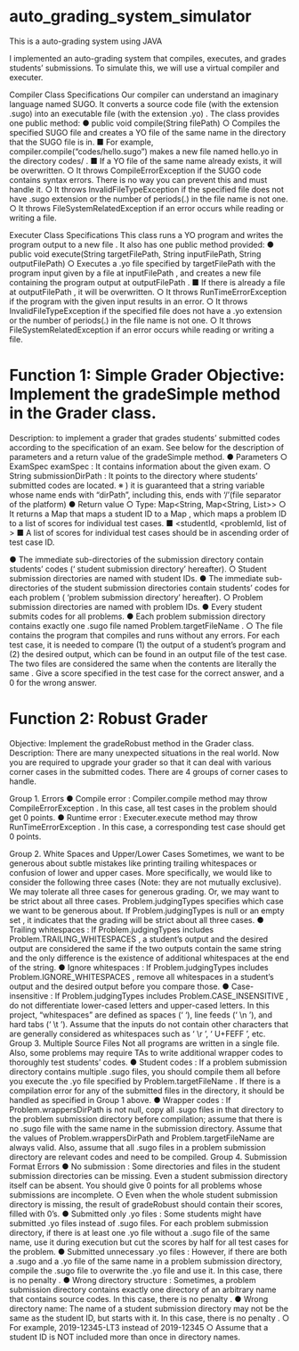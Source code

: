# auto_grading_system_simulator

This is a auto-grading system using JAVA

I implemented an auto-grading system that compiles, executes, and grades students’ submissions.
To simulate this, we will use a virtual compiler and executer.

Compiler Class Specifications
Our compiler can understand an imaginary language named SUGO. It converts a source code file (with the extension .sugo) into an executable file (with the extension .yo) .
The class provides one public method:
● public void compile(String filePath)
○ Compiles the specified SUGO file and creates a YO file of the same name in the directory that the SUGO file is in.
■ For example, compiler.compile(“codes/hello.sugo”) makes a new file named hello.yo in the directory codes/ .
■ If a YO file of the same name already exists, it will be overwritten.
○ It throws CompileErrorException if the SUGO code contains syntax errors. There is no way you can prevent this and must handle it.
○ It throws InvalidFileTypeException if the specified file does not have .sugo extension or the number of periods(.) in the file name is not one.
○ It throws FileSystemRelatedException if an error occurs while reading or writing a file.

Executer Class Specifications
This class runs a YO program and writes the program output to a new file . It also has one public method provided:
● public void execute(String targetFilePath, String inputFilePath, String outputFilePath)
○ Executes a .yo file specified by targetFilePath with the program input given by a file at inputFilePath , and creates a new file containing the program output at outputFilePath .
■ If there is already a file at outputFilePath , it will be overwritten.
○ It throws RunTimeErrorException if the program with the given input results in an error.
○ It throws InvalidFileTypeException if the specified file does not have a .yo extension or the number of periods(.) in the file name is not one.
○ It throws FileSystemRelatedException if an error occurs while reading or writing a file.

# Function 1: Simple Grader Objective: Implement the gradeSimple method in the Grader class.
Description: to implement a grader that grades students’ submitted codes according to the specification of an exam.
See below for the description of parameters and a return value of the gradeSimple method.
● Parameters
○ ExamSpec examSpec : It contains information about the given exam.
○ String submissionDirPath : It points to the directory where students’ submitted codes are located.
※ ) it is guaranteed that a string variable whose name ends with “dirPath”, including this, ends with ‘/’(file separator of the platform)
● Return value
○ Type: Map<String, Map<String, List>>
○ It returns a Map that maps a student ID to a Map , which maps a problem ID to a list of scores for individual test cases.
■ <studentId, <problemId, list of >
■ A list of scores for individual test cases should be in ascending order of test case ID.

● The immediate sub-directories of the submission directory contain students’ codes (‘ student submission directory’ hereafter).
○ Student submission directories are named with student IDs.
● The immediate sub-directories of the student submission directories contain students’ codes for each problem ( ‘problem submission directory’ hereafter).
○ Problem submission directories are named with problem IDs.
● Every student submits codes for all problems.
● Each problem submission directory contains exactly one .sugo file named Problem.targetFileName .
○ The file contains the program that compiles and runs without any errors.
For each test case, it is needed to compare (1) the output of a student’s program and (2) the desired output, which can be found in an output file of the test case. The two files are considered the same when the contents are literally the same . Give a score specified in the test case for the correct answer, and a 0 for the wrong answer.

# Function 2: Robust Grader

Objective: Implement the gradeRobust method in the Grader class.
Description: There are many unexpected situations in the real world. Now you are required to upgrade your grader so that it can deal with various corner cases in the submitted codes. There are 4 groups of corner cases to handle.

Group 1. Errors
● Compile error : Compiler.compile method may throw CompileErrorException . In this case, all test cases in the problem should get 0 points.
● Runtime error : Executer.execute method may throw RunTimeErrorException . In this case, a corresponding test case should get 0 points.

Group 2. White Spaces and Upper/Lower Cases
Sometimes, we want to be generous about subtle mistakes like printing trailing whitespaces or confusion of lower and upper cases. More specifically, we would like to consider the following three cases (Note: they are not mutually exclusive). We may tolerate all three cases for generous grading. Or, we may want to be strict about all three cases. Problem.judgingTypes specifies which case we want to be generous about. If Problem.judgingTypes is null or an empty set , it indicates that the grading will be strict about all three cases.
● Trailing whitespaces : If Problem.judgingTypes includes Problem.TRAILING_WHITESPACES , a student’s output and the desired output are considered the same if the two outputs contain the same string and the only difference is the existence of additional whitespaces at the end of the string.
● Ignore whitespaces : If Problem.judgingTypes includes Problem.IGNORE_WHITESPACES , remove all whitespaces in a student’s output and the desired output before you compare those.
● Case-insensitive : If Problem.judgingTypes includes Problem.CASE_INSENSITIVE , do not differentiate lower-cased letters and upper-cased letters.
In this project, “whitespaces” are defined as spaces (‘ ‘), line feeds (‘ \n ’), and hard tabs (‘ \t ’). Assume that the inputs do not contain other characters that are generally considered as whitespaces such as ‘ \r ’, ‘ U+FEFF ’, etc.
Group 3. Multiple Source Files
Not all programs are written in a single file. Also, some problems may require TAs to write additional wrapper codes to thoroughly test students’ codes.
● Student codes : If a problem submission directory contains multiple .sugo files, you should compile them all before you execute the .yo file specified by Problem.targetFileName . If there is a compilation error for any of the submitted files in the directory, it should be handled as specified in Group 1 above.
● Wrapper codes : If Problem.wrappersDirPath is not null, copy all .sugo files in that directory to the problem submission directory before compilation; assume that there is no .sugo file with the same name in the submission directory.
Assume that the values of Problem.wrappersDirPath and Problem.targetFileName are always valid. Also, assume that all .sugo files in a problem submission directory are relevant codes and need to be compiled.
Group 4. Submission Format Errors
● No submission : Some directories and files in the student submission directories can be missing. Even a student submission directory itself can be absent. You should give 0 points for all problems whose submissions are incomplete.
○ Even when the whole student submission directory is missing, the result of gradeRobust should contain their scores, filled with 0’s.
● Submitted only .yo files : Some students might have submitted .yo files instead of .sugo files. For each problem submission directory, if there is at least one .yo file without a .sugo file of the same name, use it during execution but cut the scores by half for all test cases for the problem.
● Submitted unnecessary .yo files : However, if there are both a .sugo and a .yo file of the same name in a problem submission directory, compile the .sugo file to overwrite the .yo file and use it. In this case, there is no penalty .
● Wrong directory structure : Sometimes, a problem submission directory contains exactly one directory of an arbitrary name that contains source codes. In this case, there is no penalty .
● Wrong directory name: The name of a student submission directory may not be the same as the student ID, but starts with it. In this case, there is no penalty .
○ For example, 2019-12345-LT3 instead of 2019-12345
○ Assume that a student ID is NOT included more than once in directory names.
